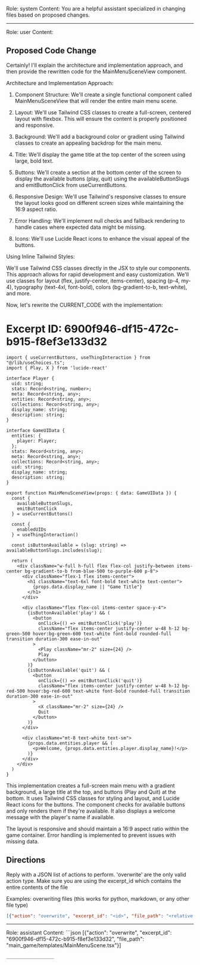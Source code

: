 Role: system
Content: You are a helpful assistant specialized in changing files based on proposed changes.
__________________
Role: user
Content: 
## Proposed Code Change
Certainly! I'll explain the architecture and implementation approach, and then provide the rewritten code for the MainMenuSceneView component.

Architecture and Implementation Approach:

1. Component Structure:
   We'll create a single functional component called MainMenuSceneView that will render the entire main menu scene.

2. Layout:
   We'll use Tailwind CSS classes to create a full-screen, centered layout with flexbox. This will ensure the content is properly positioned and responsive.

3. Background:
   We'll add a background color or gradient using Tailwind classes to create an appealing backdrop for the main menu.

4. Title:
   We'll display the game title at the top center of the screen using large, bold text.

5. Buttons:
   We'll create a section at the bottom center of the screen to display the available buttons (play, quit) using the availableButtonSlugs and emitButtonClick from useCurrentButtons.

6. Responsive Design:
   We'll use Tailwind's responsive classes to ensure the layout looks good on different screen sizes while maintaining the 16:9 aspect ratio.

7. Error Handling:
   We'll implement null checks and fallback rendering to handle cases where expected data might be missing.

8. Icons:
   We'll use Lucide React icons to enhance the visual appeal of the buttons.

Using Inline Tailwind Styles:

We'll use Tailwind CSS classes directly in the JSX to style our components. This approach allows for rapid development and easy customization. We'll use classes for layout (flex, justify-center, items-center), spacing (p-4, my-4), typography (text-4xl, font-bold), colors (bg-gradient-to-b, text-white), and more.

Now, let's rewrite the CURRENT_CODE with the implementation:

# Excerpt ID: 6900f946-df15-472c-b915-f8ef3e133d32
```tsx main_game/templates/MainMenuScene.tsx
import { useCurrentButtons, useThingInteraction } from "@/lib/useChoices.ts";
import { Play, X } from 'lucide-react'

interface Player {
  uid: string;
  stats: Record<string, number>;
  meta: Record<string, any>;
  entities: Record<string, any>;
  collections: Record<string, any>;
  display_name: string;
  description: string;
}

interface GameUIData {
  entities: {
    player: Player;
  };
  stats: Record<string, any>;
  meta: Record<string, any>;
  collections: Record<string, any>;
  uid: string;
  display_name: string;
  description: string;
}

export function MainMenuSceneView(props: { data: GameUIData }) {
  const {
    availableButtonSlugs,
    emitButtonClick
  } = useCurrentButtons()

  const {
    enabledUIDs
  } = useThingInteraction()

  const isButtonAvailable = (slug: string) => availableButtonSlugs.includes(slug);

  return (
    <div className="w-full h-full flex flex-col justify-between items-center bg-gradient-to-b from-blue-500 to-purple-600 p-8">
      <div className="flex-1 flex items-center">
        <h1 className="text-6xl font-bold text-white text-center">
          {props.data.display_name || "Game Title"}
        </h1>
      </div>

      <div className="flex flex-col items-center space-y-4">
        {isButtonAvailable('play') && (
          <button
            onClick={() => emitButtonClick('play')}
            className="flex items-center justify-center w-48 h-12 bg-green-500 hover:bg-green-600 text-white font-bold rounded-full transition duration-300 ease-in-out"
          >
            <Play className="mr-2" size={24} />
            Play
          </button>
        )}
        {isButtonAvailable('quit') && (
          <button
            onClick={() => emitButtonClick('quit')}
            className="flex items-center justify-center w-48 h-12 bg-red-500 hover:bg-red-600 text-white font-bold rounded-full transition duration-300 ease-in-out"
          >
            <X className="mr-2" size={24} />
            Quit
          </button>
        )}
      </div>

      <div className="mt-8 text-white text-sm">
        {props.data.entities.player && (
          <p>Welcome, {props.data.entities.player.display_name}!</p>
        )}
      </div>
    </div>
  )
}
```

This implementation creates a full-screen main menu with a gradient background, a large title at the top, and buttons (Play and Quit) at the bottom. It uses Tailwind CSS classes for styling and layout, and Lucide React icons for the buttons. The component checks for available buttons and only renders them if they're available. It also displays a welcome message with the player's name if available.

The layout is responsive and should maintain a 16:9 aspect ratio within the game container. Error handling is implemented to prevent issues with missing data.

## Directions
Reply with a JSON list of actions to perform. 'overwrite' are the only valid action type. 
Make sure you are using the excerpt_id which contains the entire contents of the file

Examples:
overwriting files (this works for python, markdown, or any other file type)
```json output_example1
[{"action": "overwrite", "excerpt_id": "<id>", "file_path": "<relative file path>"}]
```

__________________
Role: assistant
Content: ```json
[{"action": "overwrite", "excerpt_id": "6900f946-df15-472c-b915-f8ef3e133d32", "file_path": "main_game/templates/MainMenuScene.tsx"}]
```
__________________
